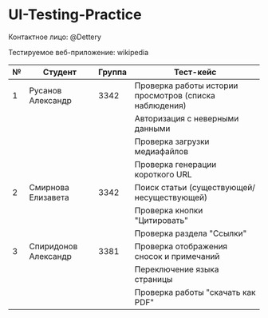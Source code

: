 # UI-Testing-Practice
Контактное лицо: @Dettery

Тестируемое веб-приложение: wikipedia

| №  | Студент               | Группа | Тест-кейс                                              |
|----|-----------------------|--------|--------------------------------------------------------|
| 1  | Русанов Александр     | 3342   | Проверка работы истории просмотров (списка наблюдения) |
|    |                       |        | Авторизация с неверными данными                        |
|    |                       |        | Проверка загрузки медиафайлов                          |
|    |                       |        | Проверка генерации короткого URL                       |
| 2  | Смирнова Елизавета    | 3342   | Поиск статьи (существующей/несуществующей)             |
|    |                       |        | Проверка кнопки "Цитировать"                           |
|    |                       |        | Проверка раздела "Ссылки"                              |
| 3  | Спиридонов Александр  | 3381   | Проверка отображения сносок и примечаний               |
|    |                       |        | Переключение языка страницы                            |
|    |                       |        | Проверка работы "скачать как PDF"                      |
